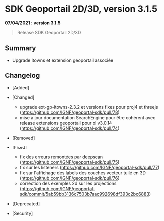 # SDK Geoportail 2D/3D, version 3.1.5

**07/04/2021 : version 3.1.5**
> Release SDK Geoportail 2D/3D

## Summary

* Upgrade itowns et extension geoportail associée
 
## Changelog

* [Added]

* [Changed]
    
    - upgrade ext-gp-itowns-2.3.2 et versions fixes pour proj4 et threejs (https://github.com/IGNF/geoportal-sdk/pull/78)
    - mise à jour documentation SearchEngine pour être cohérent avec release extensions geoportail pour ol v3.0.14 (https://github.com/IGNF/geoportal-sdk/pull/74)

* [Removed]

* [Fixed]

    - fix des erreurs remontées par deepscan (https://github.com/IGNF/geoportal-sdk/pull/75)
    - fix sur les listeners (https://github.com/IGNF/geoportal-sdk/pull/77)
    - fix sur l'affichage des labels des couches vecteur tuilé en 3D (https://github.com/IGNF/geoportal-sdk/pull/76)
    - correction des exemples 2d sur les projections (https://github.com/IGNF/geoportal-sdk/commit/5ab59bb3136c7503b7aac992698df393c2bc6883)
  
* [Deprecated]

* [Security]

